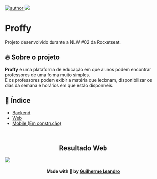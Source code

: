 <p>
  <a href="https://github.com/gui-leandro">
      <img src="https://img.shields.io/badge/author-guileandro-blue?style=flat-square" alt="author">
  </a>
  <img src="https://img.shields.io/github/languages/count/gui-leandro/proffy?color=blue&style=flat-square">
</p>

# Proffy
Projeto desenvolvido durante a NLW #02 da Rocketseat.

## 🔥 Sobre o projeto

**Proffy** é uma plataforma de educação em que alunos podem encontrar professores de uma forma muito simples. <br>
E os professores podem exibir a matéria que lecionam, disponibilizar os dias da semana e horários em que estão disponíveis. 

## 📖 Índice

- [Backend](./api)
- [Web](./web)
- [Mobile (Em construção)](./mobile)

<br>

<h2 align=center> Resultado Web </h2>
<span align=center><img src="https://drive.google.com/uc?export=view&id=1v9JcNeoY2UO3an1oRXmOhkpMuBNCYSqz"></span>

<h4 align=center>Made with 💙 by <a href="https://www.linkedin.com/in/guirdy1/">Guilherme Leandro</a></h4>
